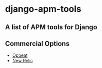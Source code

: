 # django-apm-tools
A list of APM tools for Django
---

## Commercial Options

* [Opbeat](https://opbeat.com/django)
* [New Relic](https://newrelic.com/application-monitoring)
